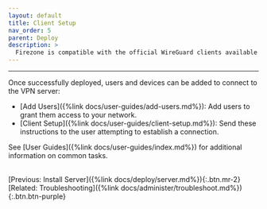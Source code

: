 ```yaml
---
layout: default
title: Client Setup
nav_order: 5
parent: Deploy
description: >
  Firezone is compatible with the official WireGuard clients available for all major platforms.
---
```

---
Once successfully deployed, users and devices can be added to
connect to the VPN server:

* [Add Users]({%link docs/user-guides/add-users.md%}):
Add users to grant them access to your network.
* [Client Setup]({%link docs/user-guides/client-setup.md%}):
Send these instructions to the user attempting to establish a connection.

See [User Guides]({%link docs/user-guides/index.md%})
for additional information on common tasks.

\
[Previous: Install Server]({%link docs/deploy/server.md%}){:.btn.mr-2}
[Related: Troubleshooting]({%link docs/administer/troubleshoot.md%}){:.btn.btn-purple}
